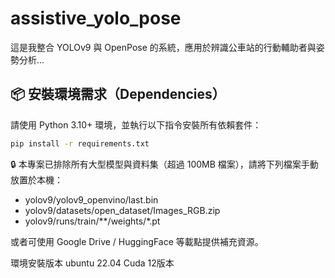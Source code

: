 # assistive_yolo_pose

這是我整合 YOLOv9 與 OpenPose 的系統，應用於辨識公車站的行動輔助者與姿勢分析...


## 📦 安裝環境需求（Dependencies）

請使用 Python 3.10+ 環境，並執行以下指令安裝所有依賴套件：

```bash
pip install -r requirements.txt
```

🔒 本專案已排除所有大型模型與資料集（超過 100MB 檔案），請將下列檔案手動放置於本機：

- yolov9/yolov9_openvino/last.bin
- yolov9/datasets/open_dataset/Images_RGB.zip
- yolov9/runs/train/**/weights/*.pt

 或者可使用 Google Drive / HuggingFace 等載點提供補充資源。
 

 環境安裝版本 ubuntu 22.04 Cuda 12版本